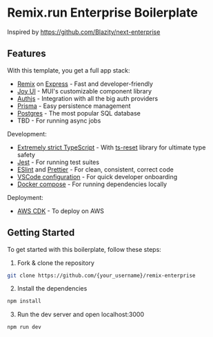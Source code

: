 # Remix.run Enterprise Boilerplate

Inspired by https://github.com/Blazity/next-enterprise

## Features

With this template, you get a full app stack:

- [Remix](https://remix.run/) on [Express](https://expressjs.com/) - Fast and developer-friendly
- [Joy UI](https://mui.com/joy-ui/getting-started/) - MUI's customizable component library
- [Authjs](https://authjs.dev/) - Integration with all the big auth providers
- [Prisma](https://www.prisma.io/) - Easy persistence management
- [Postgres](https://www.postgresql.org/) - The most popular SQL database
- TBD - For running async jobs

Development:

- [Extremely strict TypeScript](https://www.typescriptlang.org/) - With [ts-reset](https://github.com/total-typescript/ts-reset) library for ultimate type safety
- [Jest](https://jestjs.io/) - For running test suites
- [ESlint](https://eslint.org/) and [Prettier](https://prettier.io/) - For clean, consistent, correct code
- [VSCode configuration](https://code.visualstudio.com/docs/getstarted/settings) - For quick developer onboarding
- [Docker compose](https://docs.docker.com/compose/) - For running dependencies locally

Deployment:

- [AWS CDK](https://aws.amazon.com/cdk/) - To deploy on AWS

## Getting Started

To get started with this boilerplate, follow these steps:

1. Fork & clone the repository

```sh
git clone https://github.com/{your_username}/remix-enterprise
```

2. Install the dependencies

```sh
npm install
```

3. Run the dev server and open localhost:3000

```sh
npm run dev
```
